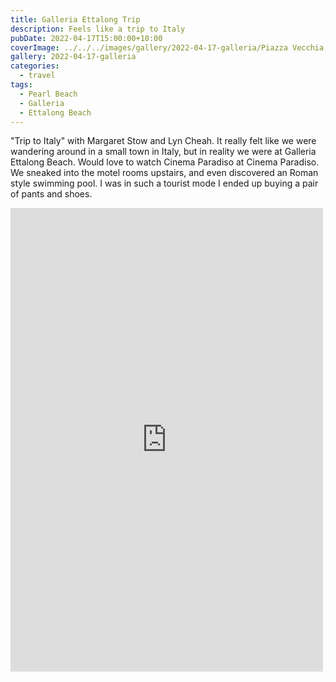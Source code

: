 ```yaml
---
title: Galleria Ettalong Trip
description: Feels like a trip to Italy
pubDate: 2022-04-17T15:00:00+10:00
coverImage: ../../../images/gallery/2022-04-17-galleria/Piazza Vecchia, Chris and Lyn.jpeg
gallery: 2022-04-17-galleria
categories:
  - travel
tags:
  - Pearl Beach
  - Galleria
  - Ettalong Beach
---
```


"Trip to Italy" with Margaret Stow and Lyn Cheah. It really felt like we were wandering around in a small town in Italy, but in reality we were at Galleria Ettalong Beach. Would love to watch Cinema Paradiso at Cinema Paradiso. We sneaked into the motel rooms upstairs, and even discovered an Roman style swimming pool. I was in such a tourist mode I ended up buying a pair of pants and shoes.

<iframe src="https://www.facebook.com/plugins/post.php?href=https%3A%2F%2Fwww.facebook.com%2Fchris1.tham%2Fposts%2Fpfbid02nYMyZnE5m4qg6xuzc4gcim65C5an1kNYr7xLYxeMdULdgC7XTDiHdwAmgSU59K3Bl&show_text=true&width=500" width="500" height="742" style="border:none;overflow:hidden" scrolling="no" frameborder="0" allowfullscreen="true" allow="autoplay; clipboard-write; encrypted-media; picture-in-picture; web-share"></iframe>
